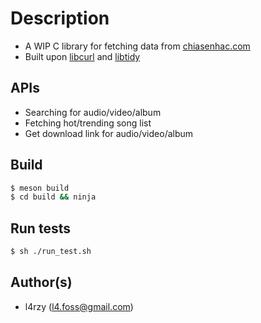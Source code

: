 # Description
* A WIP C library for fetching data from [chiasenhac.com](http://chiasenhac.com)
* Built upon [libcurl](https://curl.haxx.se) and [libtidy](https://www.html-tidy.org/)

## APIs
* Searching for audio/video/album
* Fetching hot/trending song list
* Get download link for audio/video/album

## Build
```sh
$ meson build
$ cd build && ninja
```

## Run tests
```sh
$ sh ./run_test.sh
```

## Author(s)
* l4rzy (l4.foss@gmail.com)
